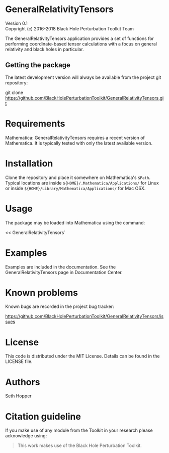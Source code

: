 # GeneralRelativityTensors

Version 0.1  
Copyright (c) 2016-2018 Black Hole Perturbation Toolkit Team

The GeneralRelativityTensors application provides a set of functions for
performing coordinate-based tensor calculations with a focus on general
relativity and black holes in particular.

## Getting the package

The latest development version will always be available from the project git
repository:

git clone https://github.com/BlackHolePerturbationToolkit/GeneralRelativityTensors.git


# Requirements

Mathematica: GeneralRelativityTensors requires a recent version of
Mathematica. It is typically tested with only the latest available version.


# Installation

Clone the repository and place it somewhere on Mathematica's `$Path`.
Typical locations are inside `${HOME}/.Mathematica/Applications/` for Linux or
inside `${HOME}/Library/Mathematica/Applications/` for Mac OSX.


# Usage

The package may be loaded into Mathematica using the command:

<< GeneralRelativityTensors`


# Examples

Examples are included in the documentation. See the
GeneralRelativityTensors page in Documentation Center.


# Known problems

Known bugs are recorded in the project bug tracker:

https://github.com/BlackHolePerturbationToolkit/GeneralRelativityTensors/issues


# License

This code is distributed under the MIT License. Details can
be found in the LICENSE file.


# Authors

Seth Hopper

# Citation guideline

If you make use of any module from the Toolkit in your research please acknowledge using:

> This work makes use of the Black Hole Perturbation Toolkit.
